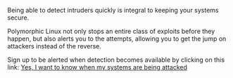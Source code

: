 Being able to detect intruders quickly is integral to keeping your systems secure.

Polymorphic Linux not only stops an entire class of exploits before they happen,
but also alerts you to the attempts, allowing you to get the jump on attackers instead of the reverse.

Sign up to be alerted when detection becomes available by clicking on this link:
[Yes, I want to know when my systems are being attacked](https://info.polyverse.com/detect_finish)